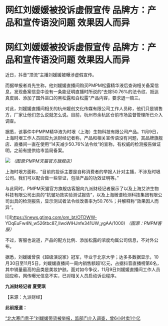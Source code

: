 # 网红刘媛媛被投诉虚假宣传 品牌方：产品和宣传语没问题 效果因人而异

# 网红刘媛媛被投诉虚假宣传 品牌方：产品和宣传语没问题 效果因人而异

近日，抖音“顶流”主播刘媛媛被曝涉虚假宣传。

而据举报者肖先生称，他刘媛媛直播间购买PMPM松露精华液后查询相关备案信息，发现备案信息中没有一条能证明直播时所说的“去除50.76%的法令纹、抵达真皮层、添加了国外进口的黑松露和白松露”产品内容，要求退一赔三。

对此，刘媛媛直播间相关的杭州媛创文化传媒有限公司工作人员称，他们只是销售方，厂家让他们怎么说就怎么说。目前，杭州市余杭区仓前市场监督管理所已介入调查。

据悉，该事件中PMPM精华液为时垠（上海）生物科技有限公司产品。11月9日，上海时垠工作人员回应九派财经记者称，产品和相关宣传语没有问题，其品牌旗舰店、直播间一直在使用“14天减少50.76%法令纹”的宣称，有权威的检测报告做证明，之前有提供给市监局备案。

![](https://inews.gtimg.com/om_bt/OR4soOB30f5jPWyJgZkMqO2vF8E7olyMvxq3tblg1qysgAA/1000)
_（图源:PMPM天猫官方旗舰店）_

上海时垠方面称，“目前的投诉主要是自称消费者的举报人针对主播，不涉及时垠公司。我们可以配合做一些举证，包括产品的功效证明等。”

与此同时，PMPM天猫官方旗舰店客服向九派财经记者展示了以及上海艾济生物科技有限公司出具的“抗皱功效实验测试报告”，以及上海微谱检测科技集团有限公司出具的检测报告，显示测试者法令纹改善率为50.76%；并解释称“效果因人而异”。

![](https://inews.gtimg.com/om_bt/OTDWW-
YDqEuFw4N_w526tbc87_lIwoWlHJnfe341UW_ygAA/1000) _（图源：PMPM客服）_

不过，客服也说道，产品的配方比例、添加松露的浓度均属公司信息，不对外公布。

据悉，刘媛媛曾获《超级演说家》冠军，毕业于北京大学；达多多数据显示，10月30日至11月5日，刘媛媛直播间一周内销售额超1亿元，占据抖音直播榜第6名，其中销量最高的品类是美妆护肤。面对如今争议，11月9日刘媛媛直播间工作人员回应称，网传曝光信息不实，已对相关人员启动诉讼程序。

**九派财经记者 夏雯琪**

【来源：九派财经】

**此前报道：**

[“北大寒门贵子”刘媛媛带货被举报，监部门介入调查，曾6小时卖1个亿
](https://new.qq.com/rain/a/20231108A0AOMR00)

